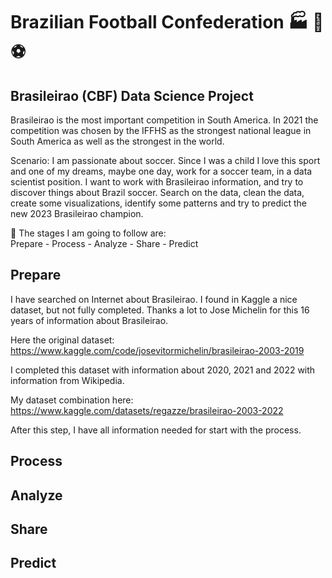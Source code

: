 #  Brazilian Football Confederation :factory: :memo: :soccer: 
## __Brasileirao (CBF) Data Science Project__  

Brasileirao is the most important competition in South America.
In 2021 the competition was chosen by the IFFHS as the strongest national league in South America as well as the strongest in the world.

Scenario: I am passionate about soccer. Since I was a child I love this sport and one of my dreams, maybe one day, work for a soccer team, 
in a data scientist position.
I want to work with Brasileirao information, and try to discover things about Brazil soccer. Search on the data, clean the data, create some visualizations, identify some patterns and try to predict the new 2023 Brasileirao champion.

:scroll: The stages I am going to follow are:  
Prepare - Process - Analyze - Share - Predict


## Prepare

I have searched on Internet about Brasileirao. I found in Kaggle a nice dataset, but not fully completed. Thanks a lot to Jose Michelin for this 16 years of information about Brasileirao. 

Here the original dataset: https://www.kaggle.com/code/josevitormichelin/brasileirao-2003-2019

I completed this dataset with information about 2020, 2021 and 2022 with information from Wikipedia.

My dataset combination here: https://www.kaggle.com/datasets/regazze/brasileirao-2003-2022

After this step, I have all information needed for start with the process.

## Process


## Analyze


## Share


## Predict
